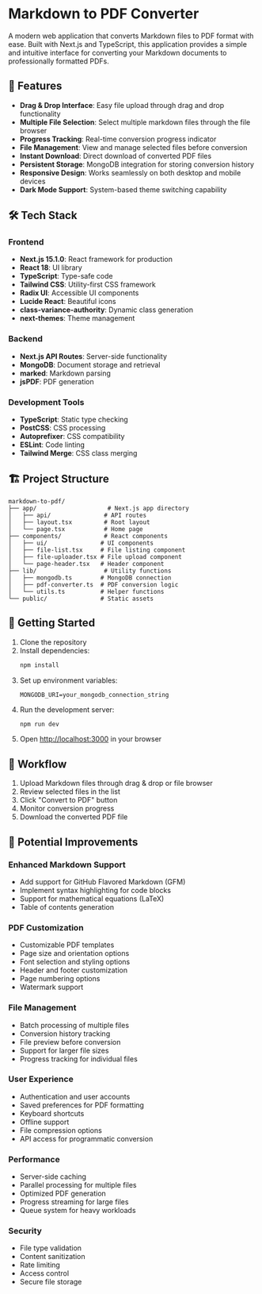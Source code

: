 # Markdown to PDF Converter

A modern web application that converts Markdown files to PDF format with ease. Built with Next.js and TypeScript, this application provides a simple and intuitive interface for converting your Markdown documents to professionally formatted PDFs.

## 🚀 Features

- **Drag & Drop Interface**: Easy file upload through drag and drop functionality
- **Multiple File Selection**: Select multiple markdown files through the file browser
- **Progress Tracking**: Real-time conversion progress indicator
- **File Management**: View and manage selected files before conversion
- **Instant Download**: Direct download of converted PDF files
- **Persistent Storage**: MongoDB integration for storing conversion history
- **Responsive Design**: Works seamlessly on both desktop and mobile devices
- **Dark Mode Support**: System-based theme switching capability

## 🛠️ Tech Stack

### Frontend
- **Next.js 15.1.0**: React framework for production
- **React 18**: UI library
- **TypeScript**: Type-safe code
- **Tailwind CSS**: Utility-first CSS framework
- **Radix UI**: Accessible UI components
- **Lucide React**: Beautiful icons
- **class-variance-authority**: Dynamic class generation
- **next-themes**: Theme management

### Backend
- **Next.js API Routes**: Server-side functionality
- **MongoDB**: Document storage and retrieval
- **marked**: Markdown parsing
- **jsPDF**: PDF generation

### Development Tools
- **TypeScript**: Static type checking
- **PostCSS**: CSS processing
- **Autoprefixer**: CSS compatibility
- **ESLint**: Code linting
- **Tailwind Merge**: CSS class merging

## 🏗️ Project Structure

```
markdown-to-pdf/
├── app/                    # Next.js app directory
│   ├── api/               # API routes
│   ├── layout.tsx         # Root layout
│   └── page.tsx           # Home page
├── components/            # React components
│   ├── ui/               # UI components
│   ├── file-list.tsx     # File listing component
│   ├── file-uploader.tsx # File upload component
│   └── page-header.tsx   # Header component
├── lib/                   # Utility functions
│   ├── mongodb.ts        # MongoDB connection
│   ├── pdf-converter.ts  # PDF conversion logic
│   └── utils.ts          # Helper functions
└── public/               # Static assets
```

## 🚀 Getting Started

1. Clone the repository
2. Install dependencies:
   ```bash
   npm install
   ```
3. Set up environment variables:
   ```env
   MONGODB_URI=your_mongodb_connection_string
   ```
4. Run the development server:
   ```bash
   npm run dev
   ```
5. Open [http://localhost:3000](http://localhost:3000) in your browser

## 🔄 Workflow

1. Upload Markdown files through drag & drop or file browser
2. Review selected files in the list
3. Click "Convert to PDF" button
4. Monitor conversion progress
5. Download the converted PDF file

## 🌟 Potential Improvements

### Enhanced Markdown Support
- Add support for GitHub Flavored Markdown (GFM)
- Implement syntax highlighting for code blocks
- Support for mathematical equations (LaTeX)
- Table of contents generation

### PDF Customization
- Customizable PDF templates
- Page size and orientation options
- Font selection and styling options
- Header and footer customization
- Page numbering options
- Watermark support

### File Management
- Batch processing of multiple files
- Conversion history tracking
- File preview before conversion
- Support for larger file sizes
- Progress tracking for individual files

### User Experience
- Authentication and user accounts
- Saved preferences for PDF formatting
- Keyboard shortcuts
- Offline support
- File compression options
- API access for programmatic conversion

### Performance
- Server-side caching
- Parallel processing for multiple files
- Optimized PDF generation
- Progress streaming for large files
- Queue system for heavy workloads

### Security
- File type validation
- Content sanitization
- Rate limiting
- Access control
- Secure file storage



